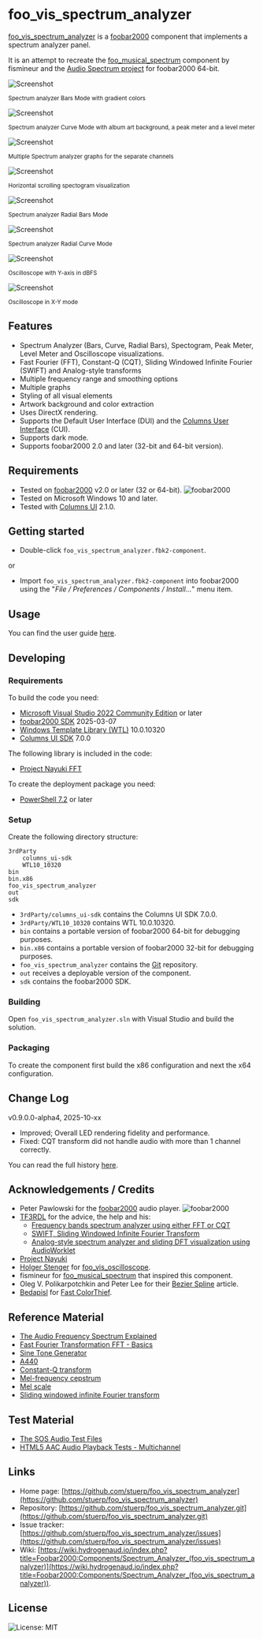 
# foo_vis_spectrum_analyzer

[foo_vis_spectrum_analyzer](https://github.com/stuerp/foo_vis_spectrum_analyzer/releases) is a [foobar2000](https://www.foobar2000.org/) component that implements a spectrum analyzer panel.

It is an attempt to recreate the [foo_musical_spectrum](https://wiki.hydrogenaud.io/index.php?title=Foobar2000:Components/Musical_Spectrum_(foo_musical_spectrum)) component by fismineur 
and the [Audio Spectrum project](https://codepen.io/TF3RDL/pen/poQJwRW) for foobar2000 64-bit.

![Screenshot](assets/Bars.png?raw=true "Screenshot")

<sup>Spectrum analyzer Bars Mode with gradient colors</sup>

![Screenshot](assets/Curve.png?raw=true "Screenshot")

<sup>Spectrum analyzer Curve Mode with album art background, a peak meter and a level meter</sup>

![Screenshot](assets/MultipleGraphs.png?raw=true "Screenshot")

<sup>Multiple Spectrum analyzer graphs for the separate channels</sup>

![Screenshot](assets/Spectogram.png?raw=true "Screenshot")

<sup>Horizontal scrolling spectogram visualization</sup>

![Screenshot](assets/Radial-Bars.png?raw=true "Screenshot")

<sup>Spectrum analyzer Radial Bars Mode</sup>

![Screenshot](assets/Radial-Curve.png?raw=true "Screenshot")

<sup>Spectrum analyzer Radial Curve Mode</sup>

![Screenshot](assets/Oscilloscope.png?raw=true "Screenshot")

<sup>Oscilloscope with Y-axis in dBFS</sup>

![Screenshot](assets/Oscilloscope-XY.png?raw=true "Screenshot")

<sup>Oscilloscope in X-Y mode</sup>

## Features

- Spectrum Analyzer (Bars, Curve, Radial Bars), Spectogram, Peak Meter, Level Meter and Oscilloscope visualizations.
- Fast Fourier (FFT), Constant-Q (CQT), Sliding Windowed Infinite Fourier (SWIFT) and Analog-style transforms
- Multiple frequency range and smoothing options
- Multiple graphs
- Styling of all visual elements
- Artwork background and color extraction
- Uses DirectX rendering.
- Supports the Default User Interface (DUI) and the [Columns User Interface](https://yuo.be/columns-ui) (CUI).
- Supports dark mode.
- Supports foobar2000 2.0 and later (32-bit and 64-bit version).

## Requirements

- Tested on [foobar2000](https://www.foobar2000.org/download) v2.0 or later (32 or 64-bit). ![foobar2000](https://www.foobar2000.org/button-small.png)
- Tested on Microsoft Windows 10 and later.
- Tested with [Columns UI](https://yuo.be/columns-ui) 2.1.0.

## Getting started

- Double-click `foo_vis_spectrum_analyzer.fbk2-component`.

or

- Import `foo_vis_spectrum_analyzer.fbk2-component` into foobar2000 using the "*File / Preferences / Components / Install...*" menu item.

## Usage

You can find the user guide [here](docs/README.md).

## Developing

### Requirements

To build the code you need:

- [Microsoft Visual Studio 2022 Community Edition](https://visualstudio.microsoft.com/downloads/) or later
- [foobar2000 SDK](https://www.foobar2000.org/SDK) 2025-03-07
- [Windows Template Library (WTL)](https://github.com/Win32-WTL/WTL) 10.0.10320
- [Columns UI SDK](https://yuo.be/columns-ui-sdk) 7.0.0

The following library is included in the code:

- [Project Nayuki FFT](https://www.nayuki.io/page/free-small-fft-in-multiple-languages)

To create the deployment package you need:

- [PowerShell 7.2](https://github.com/PowerShell/PowerShell) or later

### Setup

Create the following directory structure:

    3rdParty
        columns_ui-sdk
        WTL10_10320
    bin
    bin.x86
    foo_vis_spectrum_analyzer
    out
    sdk

- `3rdParty/columns_ui-sdk` contains the Columns UI SDK 7.0.0.
- `3rdParty/WTL10_10320` contains WTL 10.0.10320.
- `bin` contains a portable version of foobar2000 64-bit for debugging purposes.
- `bin.x86` contains a portable version of foobar2000 32-bit for debugging purposes.
- `foo_vis_spectrum_analyzer` contains the [Git](https://github.com/stuerp/foo_vis_spectrum_analyzer) repository.
- `out` receives a deployable version of the component.
- `sdk` contains the foobar2000 SDK.

### Building

Open `foo_vis_spectrum_analyzer.sln` with Visual Studio and build the solution.

### Packaging

To create the component first build the x86 configuration and next the x64 configuration.

## Change Log

v0.9.0.0-alpha4, 2025-10-xx

- Improved; Overall LED rendering fidelity and performance.
- Fixed: CQT transform did not handle audio with more than 1 channel correctly.
 
You can read the full history [here](docs/History.md).

## Acknowledgements / Credits

- Peter Pawlowski for the [foobar2000](https://www.foobar2000.org/) audio player. ![foobar2000](https://www.foobar2000.org/button-small.png)
- [TF3RDL](https://codepen.io/TF3RDL/pens/) for the advice, the help and his:
  - [Frequency bands spectrum analyzer using either FFT or CQT](https://codepen.io/TF3RDL/pen/poQJwRW)
  - [SWIFT, Sliding Windowed Infinite Fourier Transform](https://codepen.io/TF3RDL/pen/JjBzjeY)
  - [Analog-style spectrum analyzer and sliding DFT visualization using AudioWorklet](https://codepen.io/TF3RDL/pen/MWLzPoO)
- [Project Nayuki](https://www.nayuki.io/page/free-small-fft-in-multiple-languages)
- [Holger Stenger](https://github.com/stengerh) for [foo_vis_oscilloscope](https://github.com/stengerh/foo_vis_oscilloscope_d2d).
- fismineur for [foo_musical_spectrum](https://wiki.hydrogenaud.io/index.php?title=Foobar2000:Components/Musical_Spectrum_(foo_musical_spectrum)) that inspired this component.
- Oleg V. Polikarpotchkin and Peter Lee for their [Bezier Spline](https://www.codeproject.com/Articles/31859/Draw-a-Smooth-Curve-through-a-Set-of-2D-Points-wit) article.
- [Bedapisl](https://github.com/bedapisl) for [Fast ColorThief](https://github.com/bedapisl/fast-colorthief).

## Reference Material

- [The Audio Frequency Spectrum Explained](https://www.headphonesty.com/2020/02/audio-frequency-spectrum-explained)
- [Fast Fourier Transformation FFT - Basics](https://www.nti-audio.com/en/support/know-how/fast-fourier-transform-fft)
- [Sine Tone Generator](https://www.audiocheck.net/audiofrequencysignalgenerator_sinetone.php)
- [A440](https://en.wikipedia.org/wiki/A440_(pitch_standard))
- [Constant-Q transform](https://en.wikipedia.org/wiki/Constant-Q_transform)
- [Mel-frequency cepstrum](https://en.wikipedia.org/wiki/Mel-frequency_cepstrum)
- [Mel scale](https://en.wikipedia.org/wiki/Mel_scale)
- [Sliding windowed infinite Fourier transform](https://en.wikipedia.org/wiki/Sliding_DFT)

## Test Material

- [The SOS Audio Test Files](https://www.soundonsound.com/techniques/sos-audio-test-files)
- [HTML5 AAC Audio Playback Tests - Multichannel](https://www2.iis.fraunhofer.de/AAC/multichannel.html)

## Links

- Home page: [https://github.com/stuerp/foo_vis_spectrum_analyzer](https://github.com/stuerp/foo_vis_spectrum_analyzer)
- Repository: [https://github.com/stuerp/foo_vis_spectrum_analyzer.git](https://github.com/stuerp/foo_vis_spectrum_analyzer.git)
- Issue tracker: [https://github.com/stuerp/foo_vis_spectrum_analyzer/issues](https://github.com/stuerp/foo_vis_spectrum_analyzer/issues)
- Wiki: [https://wiki.hydrogenaud.io/index.php?title=Foobar2000:Components/Spectrum_Analyzer_(foo_vis_spectrum_analyzer)](https://wiki.hydrogenaud.io/index.php?title=Foobar2000:Components/Spectrum_Analyzer_(foo_vis_spectrum_analyzer)).
## License

![License: MIT](https://img.shields.io/badge/license-MIT-yellow.svg)
